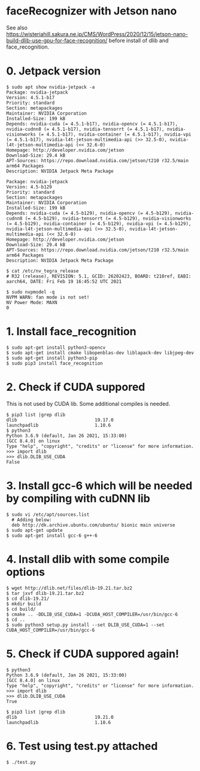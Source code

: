 # faceRecognizer with Jetson nano
See also https://wisteriahill.sakura.ne.jp/CMS/WordPress/2020/12/15/jetson-nano-build-dlib-use-gpu-for-face-recognition/ before install of dlib and face_recognition.

# 0. Jetpack version
```
$ sudo apt show nvidia-jetpack -a
Package: nvidia-jetpack
Version: 4.5.1-b17
Priority: standard
Section: metapackages
Maintainer: NVIDIA Corporation
Installed-Size: 199 kB
Depends: nvidia-cuda (= 4.5.1-b17), nvidia-opencv (= 4.5.1-b17), nvidia-cudnn8 (= 4.5.1-b17), nvidia-tensorrt (= 4.5.1-b17), nvidia-visionworks (= 4.5.1-b17), nvidia-container (= 4.5.1-b17), nvidia-vpi (= 4.5.1-b17), nvidia-l4t-jetson-multimedia-api (>> 32.5-0), nvidia-l4t-jetson-multimedia-api (<< 32.6-0)
Homepage: http://developer.nvidia.com/jetson
Download-Size: 29.4 kB
APT-Sources: https://repo.download.nvidia.com/jetson/t210 r32.5/main arm64 Packages
Description: NVIDIA Jetpack Meta Package

Package: nvidia-jetpack
Version: 4.5-b129
Priority: standard
Section: metapackages
Maintainer: NVIDIA Corporation
Installed-Size: 199 kB
Depends: nvidia-cuda (= 4.5-b129), nvidia-opencv (= 4.5-b129), nvidia-cudnn8 (= 4.5-b129), nvidia-tensorrt (= 4.5-b129), nvidia-visionworks (= 4.5-b129), nvidia-container (= 4.5-b129), nvidia-vpi (= 4.5-b129), nvidia-l4t-jetson-multimedia-api (>> 32.5-0), nvidia-l4t-jetson-multimedia-api (<< 32.6-0)
Homepage: http://developer.nvidia.com/jetson
Download-Size: 29.4 kB
APT-Sources: https://repo.download.nvidia.com/jetson/t210 r32.5/main arm64 Packages
Description: NVIDIA Jetpack Meta Package

$ cat /etc/nv_tegra_release
# R32 (release), REVISION: 5.1, GCID: 26202423, BOARD: t210ref, EABI: aarch64, DATE: Fri Feb 19 16:45:52 UTC 2021

$ sudo nvpmodel -q
NVPM WARN: fan mode is not set!
NV Power Mode: MAXN
0
```

# 1. Install face_recognition
```
$ sudo apt-get install python3-opencv
$ sudo apt-get install cmake libopenblas-dev liblapack-dev libjpeg-dev
$ sudo apt-get install python3-pip
$ sudo pip3 install face_recognition
```

# 2. Check if CUDA suppored
This is not used by CUDA lib. Some additional compiles is needed.
```
$ pip3 list |grep dlib
dlib                             19.17.0
launchpadlib                     1.10.6
$ python3
Python 3.6.9 (default, Jan 26 2021, 15:33:00) 
[GCC 8.4.0] on linux
Type "help", "copyright", "credits" or "license" for more information.
>>> import dlib
>>> dlib.DLIB_USE_CUDA
False
```

# 3. Install gcc-6 which will be needed by compiling with cuDNN lib
```
$ sudo vi /etc/apt/sources.list
  # Adding below:
  deb http://dk.archive.ubuntu.com/ubuntu/ bionic main universe
$ sudo apt-get update
$ sudo apt-get install gcc-6 g++-6
```

# 4. Install dlib with some compile options
```
$ wget http://dlib.net/files/dlib-19.21.tar.bz2
$ tar jxvf dlib-19.21.tar.bz2 
$ cd dlib-19.21/
$ mkdir build
$ cd build/
$ cmake .. -DDLIB_USE_CUDA=1 -DCUDA_HOST_COMPILER=/usr/bin/gcc-6
$ cd ..
$ sudo python3 setup.py install --set DLIB_USE_CUDA=1 --set CUDA_HOST_COMPILER=/usr/bin/gcc-6
```

# 5. Check if CUDA suppored again!
```
$ python3
Python 3.6.9 (default, Jan 26 2021, 15:33:00) 
[GCC 8.4.0] on linux
Type "help", "copyright", "credits" or "license" for more information.
>>> import dlib
>>> dlib.DLIB_USE_CUDA
True

$ pip3 list |grep dlib
dlib                             19.21.0
launchpadlib                     1.10.6
```

# 6. Test using test.py attached
```
$ ./test.py
```
